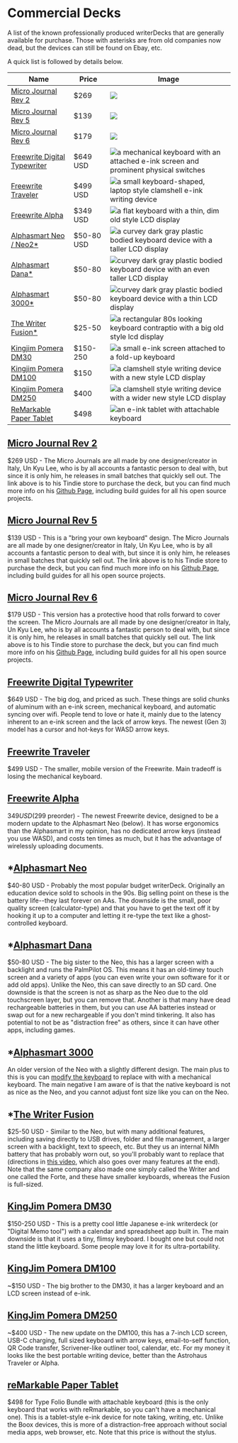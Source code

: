 # Commercial Decks

A list of the known professionally produced writerDecks that are generally available for purchase. Those with asterisks are from old companies now dead, but the devices can still be found on Ebay, etc.

A quick list is followed by details below.

| Name | Price | Image |
| ---- | ----- | ----- |
| [Micro Journal Rev 2](#micro-journal-rev-2) | $269 | ![](/images/commercial/MicroJournalRev2.jpg)|
| [Micro Journal Rev 5](#micro-journal-rev-5) | $139 | ![](/images/commercial/MicroJournalRev5.jpg)|
| [Micro Journal Rev 6](#micro-journal-rev-6) | $179 | ![](/images/commercial/MicroJournalRev6.jpg)|
| [Freewrite Digital Typewriter](#freewrite-digital-typewriter) | $649 USD | ![a mechanical keyboard with an attached e-ink screen and prominent physical switches](/images/commercial/freewrite.jpg)|
| [Freewrite Traveler](#freewrite-traveler) | $499 USD | ![a small keyboard-shaped, laptop style clamshell e-ink writing device](/images/commercial/freewrite-traveler.jpg) |
| [Freewrite Alpha](#freewrite-alpha) | $349 USD | ![a flat keyboard with a thin, dim old style LCD display](/images/commercial/freewrite_alpha.jpg) |
| [Alphasmart Neo / Neo2*](#alphasmart-neo) | $50-80 USD | ![a curvey dark gray plastic bodied keyboard device with a taller LCD display](/images/commercial/alphaSmart-neo-2.jpg) |
| [Alphasmart Dana*](#alphasmart-dana) | $50-80 | ![ curvey dark gray plastic bodied keyboard device with an even taller LCD display](/images/commercial/alphasmart-dana_gene-wilburn.jpg) |
| [Alphasmart 3000*](#alphasmart-3000) | $50-80 | ![ curvey dark gray plastic bodied keyboard device with a thin LCD display](/images/commercial/alphasmart-3000_quinby.jpg) |
| [The Writer Fusion*](#the-writer-fusion) | $25-50 | ![a rectangular 80s looking keyboard contraptio with a big old style lcd display](/images//commercial/writer-fusion.jpg) |
| [Kingjim Pomera DM30](#kingjim-pomera-dm30) | $150-250 | ![a small e-ink screen attached to a fold-up keyboard](/images/commercial/pomera-dm30.JPG) |
| [Kingjim Pomera DM100](#kingjim-pomera-dm100) | $150 | ![a clamshell style writing device with a new style LCD display](/images/commercial/pomera-dm100.jpg) |
| [Kingjim Pomera DM250](#kingjim-pomera-dm250) | $400 | ![a clamshell style writing device with a wider new style LCD display](/images/commercial/pomera-dm250_artvsentropy.jpg) |
| [ReMarkable Paper Tablet](#remarkable-paper-tablet) | $498 | ![an e-ink tablet with attachable keyboard](/images/commercial/remarkable-type-folio.jpg) |

## [Micro Journal Rev 2](https://www.tindie.com/products/unkyulee/micro-journal-rev2-mother-of-twins/)

$269 USD - The Micro Journals are all made by one designer/creator in Italy, Un Kyu Lee, who is by all accounts a fantastic person to deal with, but since it is only him, he releases in small batches that quickly sell out. The link above is to his Tindie store to purchase the deck, but you can find much more info on his [Github Page](https://github.com/unkyulee/micro-journal), including build guides for all his open source projects.

## [Micro Journal Rev 5](https://www.tindie.com/products/unkyulee/micro-journal-rev5-a-personal-journey/)

$139 USD - This is a "bring your own keyboard" design. The Micro Journals are all made by one designer/creator in Italy, Un Kyu Lee, who is by all accounts a fantastic person to deal with, but since it is only him, he releases in small batches that quickly sell out. The link above is to his Tindie store to purchase the deck, but you can find much more info on his [Github Page](https://github.com/unkyulee/micro-journal), including build guides for all his open source projects.

## [Micro Journal Rev 6](https://www.tindie.com/products/unkyulee/micro-journal-rev6-vivian-in-new-york/)

$179 USD - This version has a protective hood that rolls forward to cover the screen. The Micro Journals are all made by one designer/creator in Italy, Un Kyu Lee, who is by all accounts a fantastic person to deal with, but since it is only him, he releases in small batches that quickly sell out. The link above is to his Tindie store to purchase the deck, but you can find much more info on his [Github Page](https://github.com/unkyulee/micro-journal), including build guides for all his open source projects.

## [Freewrite Digital Typewriter](https://getfreewrite.com/products/freewrite-smart-typewriter-3rd-gen)

$649 USD - The big dog, and priced as such. These things are solid chunks of aluminum with an e-ink screen, mechanical keyboard, and automatic syncing over wifi. People tend to love or hate it, mainly due to the latency inherent to an e-ink screen and the lack of arrow keys. The newest (Gen 3) model has a cursor and hot-keys for WASD arrow keys.

## [Freewrite Traveler](https://getfreewrite.com/products/freewrite-traveler)

$499 USD - The smaller, mobile version of the Freewrite. Main tradeoff is losing the mechanical keyboard.

## [Freewrite Alpha](https://getfreewrite.com/products/alpha)

$349 USD ($299 preorder) - The newest Freewrite device, designed to be a modern update to the Alphasmart Neo (below). It has worse ergonomics than the Alphasmart in my opinion, has no dedicated arrow keys (instead you use WASD), and costs ten times as much, but it has the advantage of wirelessly uploading documents.

## *[Alphasmart Neo](https://duckduckgo.com/?q=alphasmart+neo&t=h_&ia=web)

$40-80 USD - Probably the most popular budget writerDeck. Originally an education device sold to schools in the 90s. Big selling point on these is the battery life--they last forever on AAs. The downside is the small, poor quality screen (calculator-type) and that you have to get the text off it by hooking it up to a computer and letting it re-type the text like a ghost-controlled keyboard.

## *[Alphasmart Dana](https://duckduckgo.com/?va=k&t=ht&q=alphasmart+dana&ia=web)

$50-80 USD - The big sister to the Neo, this has a larger screen with a backlight and runs the PalmPilot OS. This means it has an old-timey touch screen and a variety of apps (you can even write your own software for it or add old apps). Unlike the Neo, this can save directly to an SD card. One downside is that the screen is not as sharp as the Neo due to the old touchscreen layer, but you can remove that. Another is that many have dead rechargeable batteries in them, but you can use AA batteries instead or swap out for a new rechargeable if you don't mind tinkering. It also has potential to not be as "distraction free" as others, since it can have other apps, including games.

## *[Alphasmart 3000](https://www.youtube.com/watch?v=ym434R37v8w)

An older version of the Neo with a slightly different design. The main plus to this is you can [modify the keyboard](https://www.reddit.com/r/AlphaSmart/comments/17kotho/if_you_are_thinking_about_doing_this_you_should/) to replace with with a mechanical keyboard. The main negative I am aware of is that the native keyboard is not as nice as the Neo, and you cannot adjust font size like you can on the Neo.

## *[The Writer Fusion](https://duckduckgo.com/?q=the+writer+fusion&va=k&t=hs&ia=web)

$25-50 USD - Similar to the Neo, but with many additional features, including saving directly to USB drives, folder and file management, a larger screen with a backlight, text to speech, etc. But they us an internal NiMh battery that has probably worn out, so you'll probably want to replace that (directions in [this video](https://www.youtube.com/watch?v=sU97rsuSX6Y), which also goes over many features at the end). Note that the same company also made one simply called the Writer and one called the Forte, and these have smaller keyboards, whereas the Fusion is full-sized.

## [KingJim Pomera DM30](https://duckduckgo.com/?q=kingjim+pomera+dm30&t=h_&ia=web)

$150-250 USD - This is a pretty cool little Japanese e-ink writerdeck (or "Digital Memo tool") with a calendar and spreadsheet app built in. The main downside is that it uses a tiny, flimsy keyboard. I bought one but could not stand the little keyboard. Some people may love it for its ultra-portability.

## [KingJim Pomera DM100](https://duckduckgo.com/?q=Pomera+DM+100)

\~$150 USD - The big brother to the DM30, it has a larger keyboard and an LCD screen instead of e-ink.

## [KingJim Pomera DM250](https://duckduckgo.com/?va=u&t=hj&q=king+jim+DM250)

\~$400 USD - The new update on the DM100, this has a 7-inch LCD screen, USB-C charging, full sized keyboard with arrow keys, email-to-self function, QR Code transfer, Scrivener-like outliner tool, calendar, etc. For my money it looks like the best portable writing device, better than the Astrohaus Traveler or Alpha.

## [reMarkable Paper Tablet](https://remarkable.com/)

$498 for Type Folio Bundle with attachable keyboard (this is the only keyboard that works with reRmarkable, so you can't have a mechanical one). This is a tablet-style e-ink device for note taking, writing, etc. Unlike the Boox devices, this is more of a distraction-free approach without social media apps, web browser, etc. Note that this price is without the stylus.

